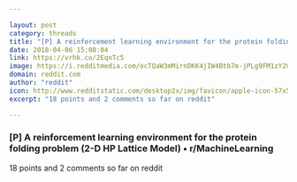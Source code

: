 ```yaml
---

layout: post
category: threads
title: "[P] A reinforcement learning environment for the protein folding problem (2-D HP Lattice Model)"
date: 2018-04-06 15:08:04
link: https://vrhk.co/2EqnTc5
image: https://i.redditmedia.com/ocTQaW3mMirnDKK4jIW4Btb7m-jPLg9FM1zY2Gj4azY.jpg?w=320&s=4b9effb626efb835620bdee55a4b4ee8
domain: reddit.com
author: "reddit"
icon: http://www.redditstatic.com/desktop2x/img/favicon/apple-icon-57x57.png
excerpt: "18 points and 2 comments so far on reddit"

---
```


### [P] A reinforcement learning environment for the protein folding problem (2-D HP Lattice Model) • r/MachineLearning

18 points and 2 comments so far on reddit